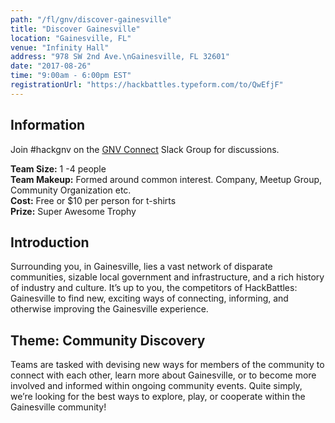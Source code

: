 ```yaml
---
path: "/fl/gnv/discover-gainesville"
title: "Discover Gainesville"
location: "Gainesville, FL"
venue: "Infinity Hall"
address: "978 SW 2nd Ave.\nGainesville, FL 32601"
date: "2017-08-26"
time: "9:00am - 6:00pm EST"
registrationUrl: "https://hackbattles.typeform.com/to/QwEfjF"
---
```


## Information
Join #hackgnv on the [GNV Connect](https://gnvconnect.com/) Slack Group for discussions.

**Team Size:** 1 -4 people  
**Team Makeup:** Formed around common interest. Company, Meetup Group, Community Organization etc.  
**Cost:** Free or $10 per person for t-shirts  
**Prize:** Super Awesome Trophy

## Introduction
Surrounding you, in Gainesville, lies a vast network of disparate communities, sizable local government and infrastructure, and a rich history of industry and culture. It’s up to you, the competitors of HackBattles: Gainesville to find new, exciting ways of connecting, informing, and otherwise improving the Gainesville experience.

## Theme: Community Discovery
Teams are tasked with devising new ways for members of the community to connect with each other, learn more about Gainesville, or to become more involved and informed within ongoing community events. Quite simply, we’re looking for the best ways to explore, play, or cooperate within the Gainesville community!
